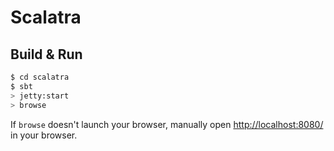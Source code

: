 # Scalatra #

## Build & Run ##

```sh
$ cd scalatra
$ sbt
> jetty:start
> browse
```

If `browse` doesn't launch your browser, manually open [http://localhost:8080/](http://localhost:8080/) in your browser.
